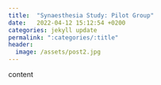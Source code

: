 ```yaml
---
title:  "Synaesthesia Study: Pilot Group"
date:   2022-04-12 15:12:54 +0200
categories: jekyll update
permalink: ":categories/:title"
header:
  image: /assets/post2.jpg
---
```



content
